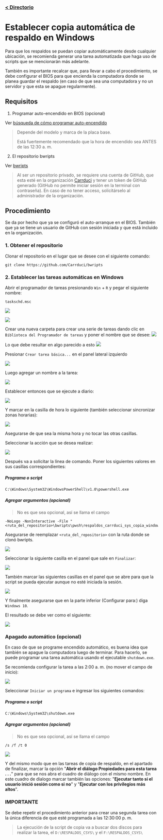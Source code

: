 ### [< Directorio](../directorio.md)

# Establecer copia automática de respaldo en Windows

Para que los respaldos se puedan copiar automáticamente desde cualquier ubicación,
se recomienda generar una tarea automatizada que haga uso de scripts que se
mencionarán más adelante.

También es importante recalcar que, para llevar a cabo el procedimiento, se debe
configurar el BIOS para que encienda la computadora donde se planea guardar el
respaldo (en caso de que sea una computadora y no un servidor y que esta se apague 
regularmente).
## Requisitos

1. Programar auto-encendido en BIOS (opcional)

Ver [búsqueda de cómo programar auto-encendido](https://www.google.com.mx/search?q=BIOS+auto+encendido&sca_esv=577233357&source=hp&ei=nAg8ZaexKOrHkPIPtZO_sAg&iflsig=AO6bgOgAAAAAZTwWrDgB9y9a7h8c-l2c7rcZrgTAduIl&ved=0ahUKEwin76HT9JaCAxXqI0QIHbXJD4YQ4dUDCAo&uact=5&oq=BIOS+auto+encendido&gs_lp=Egdnd3Mtd2l6IhNCSU9TIGF1dG8gZW5jZW5kaWRvMgUQIRigATIFECEYoAFI3lZQ8wRYqTdwA3gAkAEAmAHTAaABzRiqAQYwLjIwLjG4AQPIAQD4AQGoAgrCAhAQABgDGI8BGOUCGOoCGIwDwgIQEC4YAxiPARjlAhjqAhiMA8ICBRAuGIAEwgIREC4YgAQYsQMYgwEYxwEY0QPCAgsQABiABBixAxiDAcICCBAAGIAEGLEDwgIIEC4YgAQYsQPCAgsQABiKBRixAxiDAcICCxAuGIoFGLEDGIMBwgIFEAAYgATCAgQQABgDwgIIEAAYigUYsQPCAg0QABiABBixAxiDARgKwgIHEAAYgAQYCsICBhAAGBYYHg&sclient=gws-wiz)

  > Depende del modelo y marca de la placa base.
  >
  > Está fuertemente recomendado que la hora de encendido sea ANTES de las 12:30 a. m.

2. El repositorio bwripts

Ver [bwripts](https://github.com/Carrduci/bwripts)

  > Al ser un repositorio privado, se requiere una cuenta de GitHub, que esta esté en la organización [Carrduci](https://github.com/orgs/Carrduci) y tener un token de GitHub generado (GitHub no permite iniciar 
  > sesión en la terminal con contraseña). En caso de no tener acceso, solicitárselo al administrador de la organización.
## Procedimiento

Se da por hecho que ya se configuró el auto-arranque en el BIOS. También que ya 
se tiene un usuario de GitHub con sesión iniciada y que está incluido en la
organización.

### 1. Obtener el repositorio

Clonar el repositorio en el lugar que se desee con el siguiente comando:

```
git clone https://github.com/Carrduci/bwripts
```
### 2. Establecer las tareas automáticas en Windows

Abrir el programador de tareas presionando `Win` + `R` y pegar el siguiente nombre:

```
taskschd.msc
```

![](../assets/imagenes/abrir_programador_tareas.png)

![](../assets/imagenes/ejemplo_programador_tareas.png)

Crear una nueva carpeta para crear una serie de tareas dando clic en `Biblioteca del Programador de tareas` y poner el nombre que se desee:
![](../assets/imagenes/crear_carpeta_en_programador_tareas.png)

Lo que debe resultar en algo parecido a esto
![](../assets/imagenes/nueva_carpeta_en_programador_tareas.png)

Presionar `Crear tarea básica...` en el panel lateral izquierdo

![](../assets/imagenes/nueva_tarea_en_programador_tareas.png)

Luego agregar un nombre a la tarea:

![](../assets/imagenes/nombre_tarea_creada.png)

Establecer entonces que se ejecute a diario:

![](../assets/imagenes/seleccion_diariamente_tarea_creada.png)

Y marcar en la casilla de hora lo siguiente (también seleccionar sincronizar zonas horarias):

![](../assets/imagenes/hora_fuertemente_recomendada_para_copiar_respaldo.png)

Asegurarse de que sea la misma hora y no tocar las otras casillas.

Seleccionar la acción que se desea realizar:

![](../assets/imagenes/seleccion_accion_tarea_creada.png)

Después va a solicitar la línea de comando. Poner los siguientes valores en sus casillas correspondientes:
##### Programa o script
```
C:\Windows\System32\WindowsPowerShell\v1.0\powershell.exe
```
##### Agregar argumentos (opcional) 

> No es que sea opcional, así se llama el campo

```
-NoLogo -NonInteractive -File "<ruta_del_repositorio>\bwripts\pwsh\respaldos_carrduci_sys_copia_windows\copiar_respaldo_csys.ps1"
```

Asegurarse de reemplazar `<ruta_del_repositorio>` con la ruta donde se clonó bwripts.

![](../assets/imagenes/seleccion_comandos_tarea_creada.png)

Seleccionar la siguiente casilla en el panel que sale en `Finalizar`:

![](../assets/imagenes/seleccion_cuadro_dialogo_tarea_creada.png)

También marcar las siguientes casillas en el panel que se abre para que la script se pueda ejecutar 
aunque no esté iniciada la sesión.

![](../assets/imagenes/seleccion_panel_usar_como_administrador_tarea_creada.png)

Y finalmente asegurarse que en la parte inferior (Configurar para:) diga `Windows 10`.

El resultado se debe ver como el siguiente:

![](../assets/imagenes/resultado_final_tarea_creada.png)

### Apagado automático (opcional)

En caso de que se programe encendido automático, es buena idea que también se apague la computadora luego de terminar. Para hacerlo, se puede programar una tarea automática usando el ejecutable `shutdown.exe`.

Se recomienda configurar la tarea a las 2:00 a. m. (no mover el campo de inicio):

![](../assets/imagenes/hora_tarea_apagado.png)

Seleccionar `Iniciar un programa` e ingresar los siguientes comandos:
##### Programa o script
```
C:\Windows\System32\shutdown.exe
```
##### Agregar argumentos (opcional) 

> No es que sea opcional, así se llama el campo

```
/s /f /t 0
```

![](../assets/imagenes/argumentos_tarea_apagar.png)

Y del mismo modo que en las tareas de copia de respaldo, en el apartado de finalizar, marcar la opción "**Abrir el diálogo Propiedades para esta tarea . . .**" para que se nos abra el cuadro de diálogo con el mismo nombre. En este cuadro de dialogo marcar también las opciones: "**Ejecutar tanto si el usuario inició sesión como si no**" y "**Ejecutar con los privilegios más altos**".
### IMPORTANTE

Se debe repetir el procedimiento anterior para crear una segunda tarea con la única diferencia
de que esté programada a las 12:30:00 p. m.

> La ejecución de la script de copia va a buscar dos discos para realizar la tarea, el `D:\RESPALDOS_CSYS\` y el `F:\RESPALDOS_CSYS\`